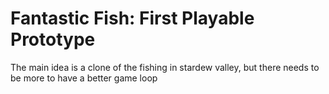 # Fantastic Fish: First Playable Prototype

The main idea is a clone of the fishing in stardew valley, but there needs to
be more to have a better game loop
